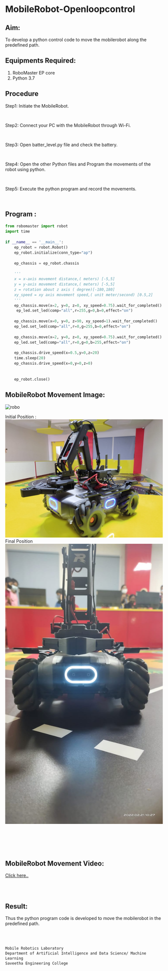 # MobileRobot-Openloopcontrol
## Aim:

To develop a python control code to move the mobilerobot along the predefined path.

## Equipments Required:
1. RoboMaster EP core
2. Python 3.7

## Procedure

Step1: Initiate the MobileRobot.

<br/>

Step2: Connect your PC with the MobileRobot through Wi-Fi.

<br/>

Step3: Open batter_level.py file and check the battery.

<br/>

Step4: Open the other Python files and Program the movements of the robot using python.

<br/>

Step5: Execute the python program and record the movements.

<br/>

## Program :
```python
from robomaster import robot
import time

if __name__ == '__main__':
    ep_robot = robot.Robot()
    ep_robot.initialize(conn_type="ap")

    ep_chassis = ep_robot.chassis

    '''
    x = x-axis movement distance,( meters) [-5,5]
    y = y-axis movement distance,( meters) [-5,5]
    z = rotation about z axis ( degree)[-180,180]
    xy_speed = xy axis movement speed,( unit meter/second) [0.5,2]
    '''
    ep_chassis.move(x=2, y=0, z=0, xy_speed=0.75).wait_for_completed()
     ep_led.set_led(comp="all",r=255,g=0,b=0,effect="on")   

    ep_chassis.move(x=0, y=0, z=90, xy_speed=1).wait_for_completed()
    ep_led.set_led(comp="all",r=0,g=255,b=0,effect="on")

    ep_chassis.move(x=2, y=0, z=0, xy_speed=0.75).wait_for_completed()
    ep_led.set_led(comp="all",r=0,g=0,b=255,effect="on")

    ep_chassis.drive_speed(x=0.5,y=0,z=20)
    time.sleep(20)
    ep_chassis.drive_speed(x=0,y=0,z=0)

    
    ep_robot.close()
```

## MobileRobot Movement Image:

![robo](./img/robomaster.png)

Initial Position :![](./img/my1.jpeg)
Final Position![](./img/final.jpeg)

<br/>
<br/>
<br/>
<br/>

## MobileRobot Movement Video:

[Click here..](https://youtube.com/shorts/xCajyThrivk?feature=share)

<br/>
<br/>


## Result:
Thus the python program code is developed to move the mobilerobot in the predefined path.


<br/>
<br/>

```
Mobile Robotics Laboratory
Department of Artificial Intelligence and Data Science/ Machine Learning
Saveetha Engineering College
```
